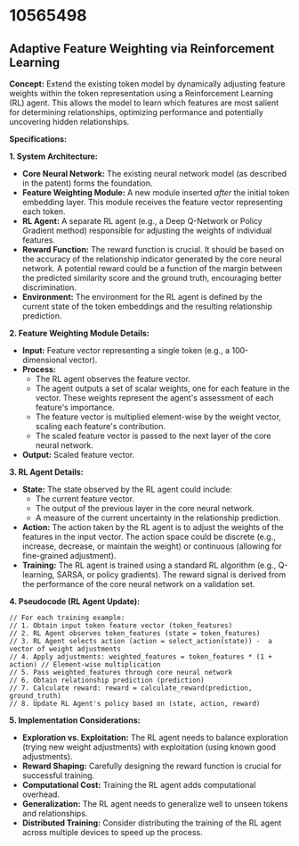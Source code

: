 # 10565498

## Adaptive Feature Weighting via Reinforcement Learning

**Concept:** Extend the existing token model by dynamically adjusting feature weights within the token representation using a Reinforcement Learning (RL) agent. This allows the model to learn which features are most salient for determining relationships, optimizing performance and potentially uncovering hidden relationships.

**Specifications:**

**1. System Architecture:**

*   **Core Neural Network:** The existing neural network model (as described in the patent) forms the foundation.
*   **Feature Weighting Module:** A new module inserted *after* the initial token embedding layer. This module receives the feature vector representing each token.
*   **RL Agent:** A separate RL agent (e.g., a Deep Q-Network or Policy Gradient method) responsible for adjusting the weights of individual features.
*   **Reward Function:** The reward function is crucial. It should be based on the accuracy of the relationship indicator generated by the core neural network.  A potential reward could be a function of the margin between the predicted similarity score and the ground truth, encouraging better discrimination.
*   **Environment:** The environment for the RL agent is defined by the current state of the token embeddings and the resulting relationship prediction.

**2. Feature Weighting Module Details:**

*   **Input:** Feature vector representing a single token (e.g., a 100-dimensional vector).
*   **Process:**
    *   The RL agent observes the feature vector.
    *   The agent outputs a set of scalar weights, one for each feature in the vector. These weights represent the agent's assessment of each feature's importance.
    *   The feature vector is multiplied element-wise by the weight vector, scaling each feature's contribution.
    *   The scaled feature vector is passed to the next layer of the core neural network.
*   **Output:** Scaled feature vector.

**3. RL Agent Details:**

*   **State:** The state observed by the RL agent could include:
    *   The current feature vector.
    *   The output of the previous layer in the core neural network.
    *   A measure of the current uncertainty in the relationship prediction.
*   **Action:** The action taken by the RL agent is to adjust the weights of the features in the input vector. The action space could be discrete (e.g., increase, decrease, or maintain the weight) or continuous (allowing for fine-grained adjustment).
*   **Training:** The RL agent is trained using a standard RL algorithm (e.g., Q-learning, SARSA, or policy gradients). The reward signal is derived from the performance of the core neural network on a validation set.

**4. Pseudocode (RL Agent Update):**

```pseudocode
// For each training example:
// 1. Obtain input token feature vector (token_features)
// 2. RL Agent observes token_features (state = token_features)
// 3. RL Agent selects action (action = select_action(state)) -  a vector of weight adjustments
// 4. Apply adjustments: weighted_features = token_features * (1 + action) // Element-wise multiplication
// 5. Pass weighted_features through core neural network
// 6. Obtain relationship prediction (prediction)
// 7. Calculate reward: reward = calculate_reward(prediction, ground_truth)
// 8. Update RL Agent's policy based on (state, action, reward)
```

**5. Implementation Considerations:**

*   **Exploration vs. Exploitation:**  The RL agent needs to balance exploration (trying new weight adjustments) with exploitation (using known good adjustments).
*   **Reward Shaping:** Carefully designing the reward function is crucial for successful training.
*   **Computational Cost:** Training the RL agent adds computational overhead.
*   **Generalization:** The RL agent needs to generalize well to unseen tokens and relationships.
*   **Distributed Training:**  Consider distributing the training of the RL agent across multiple devices to speed up the process.